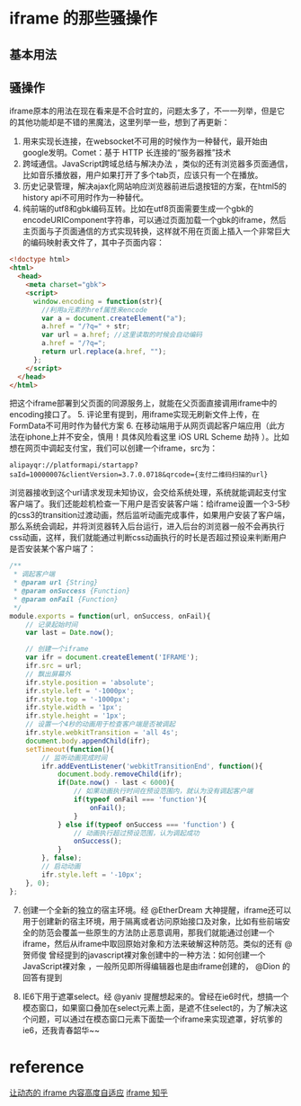 <!--
 * @Description: introduction iframe
 * @Author: hxl
 * @Date: 2019-08-09 11:26:10
 * @LastEditTime: 2019-08-10 11:12:49
 * @LastEditors: Please set LastEditors
 -->
# iframe 的那些骚操作

## 基本用法

## 骚操作

iframe原本的用法在现在看来是不合时宜的，问题太多了，不一一列举，但是它的其他功能却是不错的黑魔法，这里列举一些，想到了再更新：
1. 用来实现长连接，在websocket不可用的时候作为一种替代，最开始由google发明。Comet：基于 HTTP 长连接的“服务器推”技术
2. 跨域通信。JavaScript跨域总结与解决办法 ，类似的还有浏览器多页面通信，比如音乐播放器，用户如果打开了多个tab页，应该只有一个在播放。
3. 历史记录管理，解决ajax化网站响应浏览器前进后退按钮的方案，在html5的history api不可用时作为一种替代。
4. 纯前端的utf8和gbk编码互转。比如在utf8页面需要生成一个gbk的encodeURIComponent字符串，可以通过页面加载一个gbk的iframe，然后主页面与子页面通信的方式实现转换，这样就不用在页面上插入一个非常巨大的编码映射表文件了，其中子页面内容：
```html
<!doctype html>
<html>
  <head>
    <meta charset="gbk">
    <script>
      window.encoding = function(str){
        //利用a元素的href属性来encode
        var a = document.createElement("a");
        a.href = "/?q=" + str;
        var url = a.href; //这里读取的时候会自动编码
        a.href = "/?q=";
        return url.replace(a.href, "");
      };
    </script>
  </head>
</html>
```
把这个iframe部署到父页面的同源服务上，就能在父页面直接调用iframe中的encoding接口了。
5. 评论里有提到，用iframe实现无刷新文件上传，在FormData不可用时作为替代方案
6. 在移动端用于从网页调起客户端应用（此方法在iphone上并不安全，慎用！具体风险看这里  iOS URL Scheme 劫持 ）。比如想在网页中调起支付宝，我们可以创建一个iframe，src为：
```
alipayqr://platformapi/startapp?saId=10000007&clientVersion=3.7.0.0718&qrcode={支付二维码扫描的url}
```
浏览器接收到这个url请求发现未知协议，会交给系统处理，系统就能调起支付宝客户端了。我们还能趁机检查一下用户是否安装客户端：给iframe设置一个3-5秒的css3的transition过渡动画，然后监听动画完成事件，如果用户安装了客户端，那么系统会调起，并将浏览器转入后台运行，进入后台的浏览器一般不会再执行css动画，这样，我们就能通过判断css动画执行的时长是否超过预设来判断用户是否安装某个客户端了：
```js
/**
 * 调起客户端
 * @param url {String}
 * @param onSuccess {Function}
 * @param onFail {Function}
 */
module.exports = function(url, onSuccess, onFail){
    // 记录起始时间
    var last = Date.now();

    // 创建一个iframe
    var ifr = document.createElement('IFRAME');
    ifr.src = url;
    // 飘出屏幕外
    ifr.style.position = 'absolute';
    ifr.style.left = '-1000px';
    ifr.style.top = '-1000px';
    ifr.style.width = '1px';
    ifr.style.height = '1px';
    // 设置一个4秒的动画用于检查客户端是否被调起
    ifr.style.webkitTransition = 'all 4s';
    document.body.appendChild(ifr);
    setTimeout(function(){
        // 监听动画完成时间
        ifr.addEventListener('webkitTransitionEnd', function(){
            document.body.removeChild(ifr);
            if(Date.now() - last < 6000){
                // 如果动画执行时间在预设范围内，就认为没有调起客户端
                if(typeof onFail === 'function'){
                    onFail();
                }
            } else if(typeof onSuccess === 'function') {
                // 动画执行超过预设范围，认为调起成功
                onSuccess();
            }
        }, false);
        // 启动动画
        ifr.style.left = '-10px';
    }, 0);
};
```
7. 创建一个全新的独立的宿主环境。经 @EtherDream 大神提醒，iframe还可以用于创建新的宿主环境，用于隔离或者访问原始接口及对象，比如有些前端安全的防范会覆盖一些原生的方法防止恶意调用，那我们就能通过创建一个iframe，然后从iframe中取回原始对象和方法来破解这种防范。类似的还有  @贺师俊 曾经提到的javascript裸对象创建中的一种方法：如何创建一个JavaScript裸对象 ，一般所见即所得编辑器也是由iframe创建的， @Dion 的回答有提到

8. IE6下用于遮罩select。经 @yaniv 提醒想起来的。曾经在ie6时代，想搞一个模态窗口，如果窗口叠加在select元素上面，是遮不住select的，为了解决这个问题，可以通过在模态窗口元素下面垫一个iframe来实现遮罩，好坑爹的ie6，还我青春韶华~~


# reference
[让动态的 iframe 内容高度自适应](https://www.cnblogs.com/imwtr/p/6050937.html)
[iframe 知乎](https://www.zhihu.com/question/20653055/answer/35387821)
